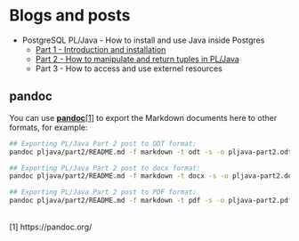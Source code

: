 # Blogs and posts

- PostgreSQL PL/Java - How to install and use Java inside Postgres
  - [Part 1 - Introduction and installation](https://github.com/elchinoo/blogs/tree/main/pljava/part1)
  - [Part 2 - How to manipulate and return tuples in PL/Java](https://github.com/elchinoo/blogs/tree/main/pljava/part2)
  - Part 3 - How to access and use externel resources

## pandoc

You can use [**pandoc**[1]](https://pandoc.org/) to export the Markdown documents here to other formats, for example:

```bash
## Exporting PL/Java Part 2 post to ODT format:
pandoc pljava/part2/README.md -f markdown -t odt -s -o pljava-part2.odt

## Exporting PL/Java Part 2 post to docx format:
pandoc pljava/part2/README.md -f markdown -t docx -s -o pljava-part2.docx

## Exporting PL/Java Part 2 post to PDF format:
pandoc pljava/part2/README.md -f markdown -t pdf -s -o pljava-part2.pdf
```

<br />
[1] https://pandoc.org/